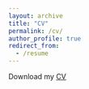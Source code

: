 ```yaml
---
layout: archive
title: "CV"
permalink: /cv/
author_profile: true
redirect_from:
  - /resume
---
```


Download my <a href="https://github.com/GuidoSalza/guidosalza.github.io/files/Resume_Salza.pdf" target="_blank">CV</a>
